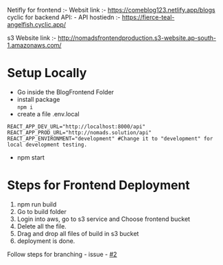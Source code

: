 Netifly for frontend :-
Websit link :- https://comeblog123.netlify.app/blogs
cyclic for backend API: -
API hostiedn :- https://fierce-teal-angelfish.cyclic.app/


s3 Website link :- 
http://nomadsfrontendproduction.s3-website.ap-south-1.amazonaws.com/


# Setup Locally
- Go inside the BlogFrontend Folder
- install package  
    ```npm i ```
- create a file .env.local

```
REACT_APP_DEV_URL="http://localhost:8000/api"
REACT_APP_PROD_URL="http://nomads.solution/api"
REACT_APP_ENVIRONMENT="development" #Change it to "development" for local development testing.
```
- npm start


# Steps for Frontend Deployment

1. npm run build
2. Go to build folder 
3. Login into aws, go to s3 service and Choose frontend bucket
4. Delete all the file.
5. Drag and drop all files of build in s3 bucket
6. deployment is done.

Follow steps for branching - issue - [#2](https://github.com/techy1999/BlogFrontend/issues/2)
